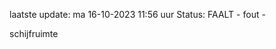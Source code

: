 laatste update: 
ma 16-10-2023 11:56   uur 
Status: FAALT - fout - 
<div class="service R">schijfruimte</div>